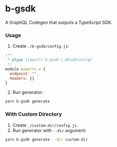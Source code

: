 # b-gsdk

A GraphQL Codegen that outputs a TypeScript SDK.


### Usage

1. Create `./b-gsdk/config.js`:

```js
/**
 * @type {import('b-gsdk').BGsdkConfig}
 */
module.exports = {
  endpoint: "",
  headers: {}
}
```

2. Run generator:

```zsh
yarn b-gsdk generate
```

### With Custom Directory

1. Create `./custom-dir/config.js`.
2. Run generator with `--dir` argument:


```zsh
yarn b-gsdk generate --dir custom-dir
```
